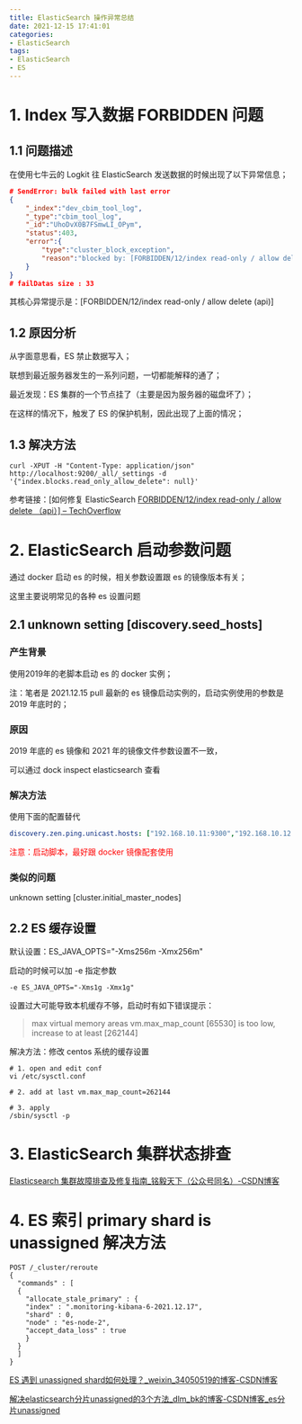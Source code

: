 ```yaml
---
title: ElasticSearch 操作异常总结
date: 2021-12-15 17:41:01
categories:
- ElasticSearch
tags:
- ElasticSearch
- ES
---
```


# 1. Index 写入数据 FORBIDDEN 问题

## 1.1 问题描述

在使用七牛云的 Logkit 往 ElasticSearch 发送数据的时候出现了以下异常信息；

```json
# SendError: bulk failed with last error
{
    "_index":"dev_cbim_tool_log",
    "_type":"cbim_tool_log",
    "_id":"UhoDvX0B7FSmwLI_OPym",
    "status":403,
    "error":{
        "type":"cluster_block_exception",
        "reason":"blocked by: [FORBIDDEN/12/index read-only / allow delete (api)];"
    }
}
# failDatas size : 33	
```

其核心异常提示是：[FORBIDDEN/12/index read-only / allow delete (api)]

<!--more-->

## 1.2 原因分析

从字面意思看，ES 禁止数据写入；

联想到最近服务器发生的一系列问题，一切都能解释的通了；

最近发现：ES 集群的一个节点挂了（主要是因为服务器的磁盘坏了）；

在这样的情况下，触发了 ES 的保护机制，因此出现了上面的情况；



## 1.3 解决方法

```shell
curl -XPUT -H "Content-Type: application/json" http://localhost:9200/_all/_settings -d '{"index.blocks.read_only_allow_delete": null}'
```

 参考链接：[如何修复 ElasticSearch [FORBIDDEN/12/index read-only / allow delete （api）\] – TechOverflow](https://techoverflow.net/2019/04/17/how-to-fix-elasticsearch-forbidden-12-index-read-only-allow-delete-api/)



# 2. ElasticSearch 启动参数问题

通过 docker 启动 es 的时候，相关参数设置跟 es 的镜像版本有关；

这里主要说明常见的各种 es 设置问题

## 2.1 unknown setting [discovery.seed_hosts] 

### 产生背景

使用2019年的老脚本启动 es 的 docker 实例；

注：笔者是 2021.12.15 pull 最新的 es 镜像启动实例的，启动实例使用的参数是 2019 年底时的；

### 原因

2019 年底的 es 镜像和 2021 年的镜像文件参数设置不一致，

可以通过 dock inspect elasticsearch 查看

### 解决方法

使用下面的配置替代

```yml
discovery.zen.ping.unicast.hosts: ["192.168.10.11:9300","192.168.10.12:9300","192.168.10.13:9300"]
```

<font color="red">注意：启动脚本，最好跟 docker 镜像配套使用</font>

### 类似的问题

unknown setting [cluster.initial_master_nodes] 



## 2.2 ES 缓存设置

默认设置：ES_JAVA_OPTS="-Xms256m -Xmx256m"

启动的时候可以加 -e 指定参数

```shell
-e ES_JAVA_OPTS="-Xms1g -Xmx1g"
```

设置过大可能导致本机缓存不够，启动时有如下错误提示：

> max virtual memory areas vm.max_map_count [65530] is too low, increase to at least [262144]

解决方法：修改 centos 系统的缓存设置

```shell
# 1. open and edit conf
vi /etc/sysctl.conf

# 2. add at last vm.max_map_count=262144

# 3. apply
/sbin/sysctl -p
```



# 3. ElasticSearch 集群状态排查

[Elasticsearch 集群故障排查及修复指南_铭毅天下（公众号同名）-CSDN博客](https://blog.csdn.net/laoyang360/article/details/109699085)



# 4. ES 索引 primary shard is unassigned 解决方法

```apl
POST /_cluster/reroute
{
  "commands" : [
  {
    "allocate_stale_primary" : {
    "index" : ".monitoring-kibana-6-2021.12.17", 
    "shard" : 0,
    "node" : "es-node-2",
    "accept_data_loss" : true
    }
  }
  ]
}
```

[ES 遇到 unassigned shard如何处理？_weixin_34050519的博客-CSDN博客](https://blog.csdn.net/weixin_34050519/article/details/85936609)

[解决elasticsearch分片unassigned的3个方法_dlm_bk的博客-CSDN博客_es分片unassigned](https://blog.csdn.net/dlm_bk/article/details/102840031)



